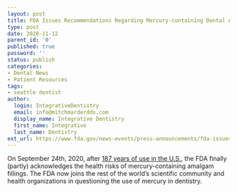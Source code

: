 ```yaml
---
layout: post
title: FDA Issues Recommendations Regarding Mercury-containing Dental Amalgam
type: post
date: 2020-11-12
parent_id: '0'
published: true
password: ''
status: publish
categories:
- Dental News
- Patient Resources
tags:
- seattle dentist
author:
  login: IntegrativeDentistry
  email: info@mitchmarderdds.com
  display_name: Integrative Dentistry
  first_name: Integrative
  last_name: Dentistry
ext_url: https://www.fda.gov/news-events/press-announcements/fda-issues-recommendations-certain-high-risk-groups-regarding-mercury-containing-dental-amalgam
---
```

On September 24th, 2020, after [187 years of use in the U.S.](https://www.ncbi.nlm.nih.gov/pmc/articles/PMC3010024/#sec1-2title), the FDA finally (partly) acknowledges the health risks of mercury-containing amalgam fillings. The FDA now joins the rest of the world’s scientific community and health organizations in questioning the use of mercury in dentistry.